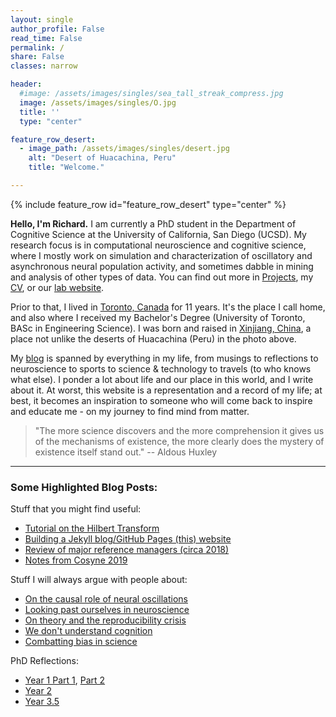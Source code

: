 ```yaml
---
layout: single
author_profile: False
read_time: False
permalink: /
share: False
classes: narrow

header:
  #image: /assets/images/singles/sea_tall_streak_compress.jpg
  image: /assets/images/singles/O.jpg
  title: ''  
  type: "center"

feature_row_desert:
  - image_path: /assets/images/singles/desert.jpg
    alt: "Desert of Huacachina, Peru"
    title: "Welcome."

---
```

<a name="about"></a>
{% include feature_row id="feature_row_desert" type="center" %}

**Hello, I'm Richard.** I am currently a PhD student in the Department of Cognitive Science at the University of California, San Diego (UCSD). My research focus is in computational neuroscience and cognitive science, where I mostly work on simulation and characterization of oscillatory and asynchronous neural population activity, and sometimes dabble in mining and analysis of other types of data. You can find out more in [Projects][projects], my [CV][cv], or our [lab website][lab].

Prior to that, I lived in [Toronto, Canada][toronto] for 11 years. It's the place I call home, and also where I received my Bachelor's Degree (University of Toronto, BASc in Engineering Science). I was born and raised in [Xinjiang, China][xinjiang], a place not unlike the deserts of Huacachina (Peru) in the photo above.

My [blog][blog] is spanned by everything in my life, from musings to reflections to neuroscience to sports to science & technology to travels (to who knows what else). I ponder a lot about life and our place in this world, and I write about it. At worst, this website is a representation and a record of my life; at best, it becomes an inspiration to someone who will come back to inspire and educate me - on my journey to find mind from matter.

> "The more science discovers and the more comprehension it gives us of the mechanisms of existence, the more clearly does the mystery of existence itself stand out."
-- Aldous Huxley

---
### Some Highlighted Blog Posts:

Stuff that you might find useful:
- [Tutorial on the Hilbert Transform][hilbert]
- [Building a Jekyll blog/GitHub Pages (this) website][jekyll]
- [Review of major reference managers (circa 2018)][refmanagement]
- [Notes from Cosyne 2019][cosyne19]

Stuff I will always argue with people about:
- [On the causal role of neural oscillations][epiphenomenal]
- [Looking past ourselves in neuroscience][objectivity]
- [On theory and the reproducibility crisis][reproducibility]
- [We don't understand cognition][cognition]
- [Combatting bias in science][bias]

PhD Reflections:
- [Year 1 Part 1][year1-1], [Part 2][year1-2]
- [Year 2][year2]
- [Year 3.5][year3]


[projects]: /projects
[blog]: /blog
[cv]: /assets/docs/cv.pdf
[lab]: http://voyteklab.com/
[toronto]: https://www.google.com/maps/place/Toronto,+ON,+Canada/@43.6570321,-79.6010345,10z/data=!3m1!4b1!4m5!3m4!1s0x89d4cb90d7c63ba5:0x323555502ab4c477!8m2!3d43.653226!4d-79.3831843
[xinjiang]: https://www.google.com/maps/place/Xinjiang,+China/@41.4234964,75.9557332,5z/data=!3m1!4b1!4m5!3m4!1s0x3806008cfd7b4dab:0xa84116ec366707a1!8m2!3d42.5246357!4d87.5395855

[jekyll]:/jekyll-website-blog/
[cosyne19]:/COSYNE19/
[hilbert]:/roemerhasit_Hilbert_Transform/
[refmanagement]:/reference-managers/

[epiphenomenal]:/epiphenomenal-oscillations/
[objectivity]:/what-is-the-hardest-scientific-endeavor-of-all-answer-neuroscience/
[reproducibility]:how-good-theory-in-neuroscience-can-avert-the-reproducibility-crisis/
[cognition]:/what-even-is-cogsci/
[bias]:/combatting-bias-in-science/

[year1-1]:/year-1-part-1/
[year1-2]:/year-1-part-2/
[year2]:/year-2/
[year3]:/year-3-and-a-half/
